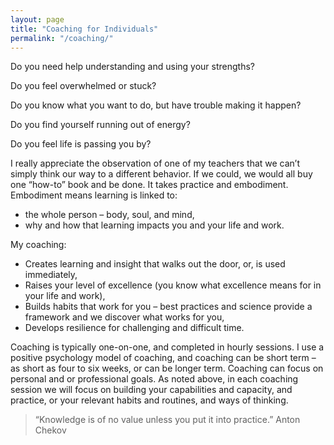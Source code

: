 ```yaml
---
layout: page
title: "Coaching for Individuals"
permalink: "/coaching/"
---
```


Do you need help understanding and using your strengths?

Do you feel overwhelmed or stuck?

Do you know what you want to do, but have trouble making it happen?

Do you find yourself running out of energy?

Do you feel life is passing you by?

I really appreciate the observation of one of my teachers that we can’t simply think our way to a different behavior.  If we could, we would all buy one “how-to” book and be done.  It takes practice and embodiment. Embodiment means learning is linked to:

- the whole person – body, soul, and mind,
- why and how that learning impacts you and your life and work.

My coaching:
- Creates learning and insight that walks out the door, or, is used immediately,  
- Raises your level of excellence (you know what excellence means for in your life and work),
- Builds habits that work for you – best practices and science provide a framework and we discover what works for you,
- Develops resilience for challenging and difficult time.  

Coaching is typically one-on-one, and completed in hourly sessions.  I use a positive psychology model of coaching, and coaching can be short term – as short as four to six weeks, or can be longer term.  Coaching can focus on personal and or professional goals. As noted above, in each coaching session we will focus on building your capabilities and capacity, and practice, or your relevant habits and routines, and ways of thinking.  

>“Knowledge is of no value unless you put it into practice.”
>Anton Chekov  
